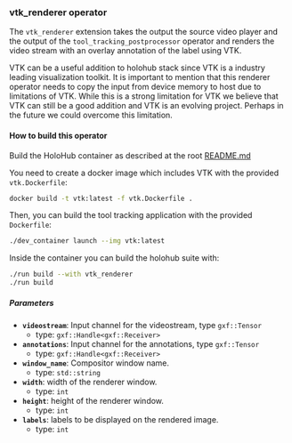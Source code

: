 ### vtk_renderer operator

The `vtk_renderer` extension takes the output the source video player and the
output of the `tool_tracking_postprocessor` operator and renders the video
stream with an overlay annotation of the label using VTK.

VTK can be a useful addition to holohub stack since VTK is a industry leading
visualization toolkit. It is important to mention that this renderer operator
needs to copy the input from device memory to host due to limitations of VTK.
While this is a strong limitation for VTK we believe that VTK can still be a
good addition and VTK is an evolving project. Perhaps in the future we could
overcome this limitation.

#### How to build this operator

Build the HoloHub container as described at the root [README.md](../../README.md)

You need to create a docker image which includes VTK with the provided
`vtk.Dockerfile`:

```bash
docker build -t vtk:latest -f vtk.Dockerfile .
```

Then, you can build the tool tracking application with the provided
`Dockerfile`:

```bash
./dev_container launch --img vtk:latest
```

Inside the container you can build the holohub suite with:

```bash
./run build --with vtk_renderer
./run build
```

##### Parameters

- **`videostream`**: Input channel for the videostream, type `gxf::Tensor`
  - type: `gxf::Handle<gxf::Receiver>`
- **`annotations`**: Input channel for the annotations, type `gxf::Tensor`
  - type: `gxf::Handle<gxf::Receiver>`
- **`window_name`**: Compositor window name.
  - type: `std::string`
- **`width`**: width of the renderer window.
  - type: `int`
- **`height`**: height of the renderer window.
  - type: `int`
- **`labels`**: labels to be displayed on the rendered image.
  - type: `int`

